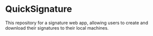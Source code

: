 # QuickSignature
 This repository for a signature web app, allowing users to create and download their signatures to their local machines.
